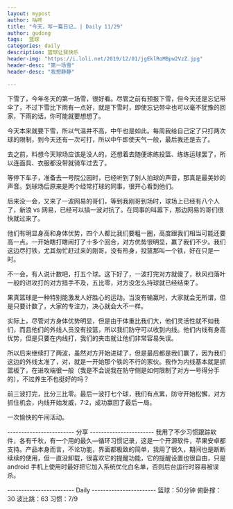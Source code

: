 ```yaml
---
layout: mypost
author: 咕咚
title: "今天，写一篇日记… | Daily 11/29"
author: gudong
tags:  篮球 
categories: daily
description: 篮球让我快乐
header-img: "https://i.loli.net/2019/12/01/jgEklRoMBpw2VzZ.jpg"
header-desc: "第一场雪"
header-desc: "我想静静"

---
```


下雪了，今年冬天的第一场雪，很好看。尽管之前有预报下雪，但今天还是忘记带伞了，不过下雪比下雨有一点好，就是下雪时，即使忘记带伞也可以毫不犹豫的回家，下雨的话，你可能就要想想了。

今天本来就要下雪，所以气温并不高，中午也是如此。每周我给自己定了只打两次球的限制，到今天还有一次可打，所以中午即使天气一般，最后我还是去了。

去之前，料想今天球场应该是没人的，还想着去随便练练投篮、练练运球罢了，所以连面具、衣服都没带就骑车过去了。

等停下车子，准备去一号院公园时，已经听到了别人拍球的声音，那真是最美妙的声音。到球场后原来是两个经常打球的同事，很开心看到他们。

后来没一会，又来了一波网易的哥们，等到我刚哥到场时，球场上已经有八个人了，新浪 vs 网易，已经可以搞一波对抗了。在同事的叫嚣下，那边网易的哥们很快就过来了。

他们有明显身高和身体优势，四个人都比我们要粗一圈，高度跟我们相当可能还要高一点。一开始瞎打瞎闹打了十多个回合，对方优势很明显，赢了我们不少。我们这边尽打铁，尤其匆忙赶过来的刚哥，没有热身，投篮那叫一个铁，好在只是一时。

不一会，有人说计数吧，打五个球。这下好了，一波打完对方就傻了，秋风扫落叶一般的进攻打的对方措手不及，五比零，对方没怎么持球就已经结束了。

果真篮球是一种特别能激发人好胜心的运动。当没有输赢时，大家就会无所谓，但是只要计数了，大家的专注力，决心就会大不一样。

实际上，尽管对方身体优势明显，但是由于体重比我们大，他们灵活性就不如我们，而且他们的外线人员没有投篮，所以我们防守可以收到内线。他们内线有身高优势，但是只要在内线打，我们的夹击就让他们非常容易失误。

所以后来继续打了两波，虽然对方开始进球了，但是最后都是我们赢了，因为我们这边的外线太准了，对，就是一开始那个铁的不行的家伙。我作为内线基本就是抓篮板了，在进攻端很一般（我是不会说我在防守侧是如何限制了对方一号得分手的），不过养生不也挺好的吗？

前三波打完，比分三比零。最后一波打七个球，我们有点累，防守开始松懈，对方抓住机会，内线开始发威，7:2，成功赢回了最后一局。

一次愉快的午间活动。

------------------------ 分享 -----------------------
我用了不少习惯跟踪软件，各有千秋，有一个用的最久—循环习惯记录，这是一个开源软件，苹果安卓都支持。产品本身而言，不论功能，界面都极致的简单，我用了很久，期间也是断断续续的使用，但一直没卸载，很喜欢它的提醒功能，它的提醒设置也很自由，只是 android 手机上使用时最好把它加入系统优化白名单，否则后台运行时容易被误杀。



------------------------ Daily ----------------------- 
篮球：50分钟
俯卧撑：30
波比跳：63
习惯：7/9